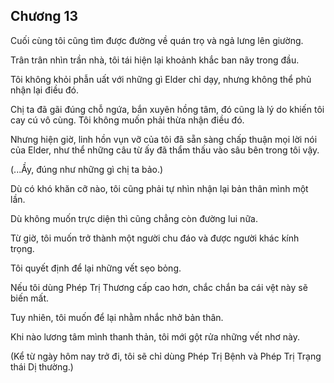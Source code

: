 ## Chương 13

Cuối cùng tôi cũng tìm được đường về quán trọ và ngả lưng lên giường.

Trân trân nhìn trần nhà, tôi tái hiện lại khoảnh khắc ban nãy trong đầu.

Tôi không khỏi phẫn uất với những gì Elder chỉ dạy, nhưng không thể phủ nhận lại điều đó.

Chị ta đã gãi đúng chỗ ngứa, bắn xuyên hồng tâm, đó cũng là lý do khiến tôi cay cú vô cùng. Tôi không muốn phải thừa nhận điều đó.

Nhưng hiện giờ, linh hồn vụn vỡ của tôi đã sẵn sàng chấp thuận mọi lời nói của Elder, như thể những câu từ ấy đã thẩm thấu vào sâu bên trong tôi vậy.

(...Ầy, đúng như những gì chị ta bảo.)

Dù có khó khăn cỡ nào, tôi cũng phải tự nhìn nhận lại bản thân mình một lần.

Dù không muốn trực diện thì cũng chẳng còn đường lui nữa.

Từ giờ, tôi muốn trở thành một người chu đáo và được người khác kính trọng.

Tôi quyết định để lại những vết sẹo bỏng.

Nếu tôi dùng Phép Trị Thương cấp cao hơn, chắc chắn ba cái vệt này sẽ biến mất.

Tuy nhiên, tôi muốn để lại nhằm nhắc nhở bản thân.

Khi nào lương tâm mình thanh thản, tôi mới gột rửa những vết nhơ này.

(Kể từ ngày hôm nay trở đi, tôi sẽ chỉ dùng Phép Trị Bệnh và Phép Trị Trạng thái Dị thường.)

